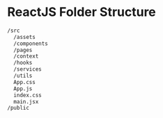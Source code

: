 # ReactJS Folder Structure

```bash
/src
  /assets
  /components
  /pages
  /context
  /hooks
  /services
  /utils
  App.css
  App.js
  index.css
  main.jsx
/public
```
